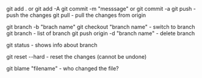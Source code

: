 git add . or git add -A
git commit -m "messsage" or git commit -a
git push - push the changes
git pull - pull the changes from origin

git branch -b "brach name"
git checkout "branch name" - switch to branch
git branch - list of branch
git push origin -d "branch name" - delete branch

git status - shows info about branch 

git reset --hard - reset the changes (cannot be undone)

git blame "filename" - who changed the file?
